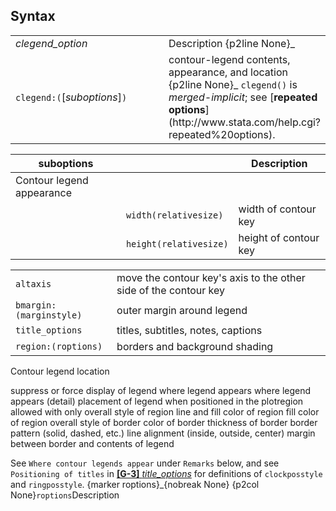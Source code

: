 ## Syntax

<table class="standard">
<colgroup>
<col style="width: 50%" />
<col style="width: 50%" />
</colgroup>
<tbody>
<tr class="odd">
<td><var class="command">clegend_option</var></td>
<td>Description <span>{p2line None}_</td>
</tr>
<tr class="even">
<td><code class="command">clegend:(</code>[<var class="command">suboptions</var>]<code class="command">)</code></td>
<td>contour-legend contents, appearance, and location <span>{p2line None}_
<code class="command">clegend()</code> is <var class="command">merged-implicit</var>; see [<strong>repeated options</strong>](http://www.stata.com/help.cgi?repeated%20options).</td>
</tr>
</tbody>
</table>

| suboptions                |                        | Description           |
|---------------------------|------------------------|-----------------------|
| Contour legend appearance |                        |                       |
|                           | `width(relativesize)`  | width of contour key  |
|                           | `height(relativesize)` | height of contour key |

|                             |                                                                  |
|-----------------------------|------------------------------------------------------------------|
| `altaxis`                   | move the contour key's axis to the other side of the contour key |
| `bmargin:(marginstyle)` | outer margin around legend                                       |
| `title_options`             | titles, subtitles, notes, captions                               |
| `region:(roptions)`     | borders and background shading                                   |

Contour legend location

suppress or force display of legend where legend appears where legend
appears (detail) placement of legend when positioned in the plotregion
allowed with only overall style of region line and fill color of region
fill color of region overall style of border color of border thickness
of border border pattern (solid, dashed, etc.) line alignment (inside,
outside, center) margin between border and contents of legend

See `Where contour legends appear` under `Remarks` below, and see
`Positioning of titles` in
[<strong>[G-3]</strong> <em>title_options</em>](http://www.stata.com/help.cgi?title_options)
for definitions of `clockposstyle` and `ringposstyle`. <span
options="roptions">{marker roptions}_{nobreak None} {p2col
None}`roptions`Description
